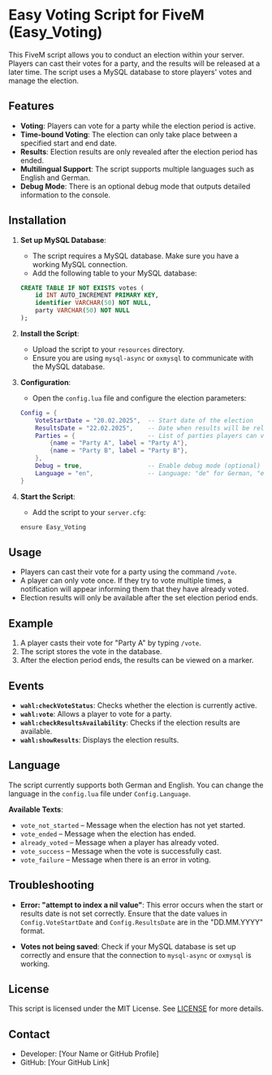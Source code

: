 # Easy Voting Script for FiveM (Easy_Voting)

This FiveM script allows you to conduct an election within your server. Players can cast their votes for a party, and the results will be released at a later time. The script uses a MySQL database to store players' votes and manage the election.

## Features

- **Voting**: Players can vote for a party while the election period is active.
- **Time-bound Voting**: The election can only take place between a specified start and end date.
- **Results**: Election results are only revealed after the election period has ended.
- **Multilingual Support**: The script supports multiple languages such as English and German.
- **Debug Mode**: There is an optional debug mode that outputs detailed information to the console.

## Installation

1. **Set up MySQL Database**:
    - The script requires a MySQL database. Make sure you have a working MySQL connection.
    - Add the following table to your MySQL database:

    ```sql
    CREATE TABLE IF NOT EXISTS votes (
        id INT AUTO_INCREMENT PRIMARY KEY,
        identifier VARCHAR(50) NOT NULL,
        party VARCHAR(50) NOT NULL
    );
    ```

2. **Install the Script**:
    - Upload the script to your `resources` directory.
    - Ensure you are using `mysql-async` or `oxmysql` to communicate with the MySQL database.

3. **Configuration**:
    - Open the `config.lua` file and configure the election parameters:

    ```lua
    Config = {
        VoteStartDate = "20.02.2025",  -- Start date of the election
        ResultsDate = "22.02.2025",    -- Date when results will be released
        Parties = {                    -- List of parties players can vote for
            {name = "Party A", label = "Party A"},
            {name = "Party B", label = "Party B"},
        },
        Debug = true,                  -- Enable debug mode (optional)
        Language = "en",               -- Language: "de" for German, "en" for English
    }
    ```

4. **Start the Script**:
    - Add the script to your `server.cfg`:

    ```bash
    ensure Easy_Voting
    ```

## Usage

- Players can cast their vote for a party using the command `/vote`.
- A player can only vote once. If they try to vote multiple times, a notification will appear informing them that they have already voted.
- Election results will only be available after the set election period ends.

## Example

1. A player casts their vote for "Party A" by typing `/vote`.
2. The script stores the vote in the database.
3. After the election period ends, the results can be viewed on a marker.

## Events

- **`wahl:checkVoteStatus`**: Checks whether the election is currently active.
- **`wahl:vote`**: Allows a player to vote for a party.
- **`wahl:checkResultsAvailability`**: Checks if the election results are available.
- **`wahl:showResults`**: Displays the election results.

## Language

The script currently supports both German and English. You can change the language in the `config.lua` file under `Config.Language`.

**Available Texts**:
- `vote_not_started` – Message when the election has not yet started.
- `vote_ended` – Message when the election has ended.
- `already_voted` – Message when a player has already voted.
- `vote_success` – Message when the vote is successfully cast.
- `vote_failure` – Message when there is an error in voting.

## Troubleshooting

- **Error: "attempt to index a nil value"**: This error occurs when the start or results date is not set correctly. Ensure that the date values in `Config.VoteStartDate` and `Config.ResultsDate` are in the "DD.MM.YYYY" format.
  
- **Votes not being saved**: Check if your MySQL database is set up correctly and ensure that the connection to `mysql-async` or `oxmysql` is working.

## License

This script is licensed under the MIT License. See [LICENSE](LICENSE) for more details.

## Contact

- Developer: [Your Name or GitHub Profile]
- GitHub: [Your GitHub Link]
